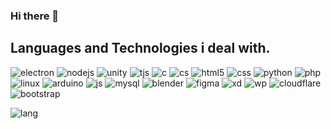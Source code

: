 ### Hi there 👋

## Languages and Technologies i deal with.
![electron](https://img.shields.io/badge/Electron-2B2E3A?style=for-the-badge&logo=electron&logoColor=9FEAF9) ![nodejs](https://img.shields.io/badge/Node.js-339933?style=for-the-badge&logo=nodedotjs&logoColor=white) ![unity](https://img.shields.io/badge/Unity-100000?style=for-the-badge&logo=unity&logoColor=white) ![tjs](https://img.shields.io/badge/ThreeJs-black?style=for-the-badge&logo=three.js&logoColor=white) ![c](https://img.shields.io/badge/C-00599C?style=for-the-badge&logo=c&logoColor=white) ![cs](https://img.shields.io/badge/C%23-239120?style=for-the-badge&logo=c-sharp&logoColor=white) ![html5](https://img.shields.io/badge/HTML5-E34F26?style=for-the-badge&logo=html5&logoColor=white) ![css](https://img.shields.io/badge/CSS3-1572B6?style=for-the-badge&logo=css3&logoColor=white) ![python](https://img.shields.io/badge/Python-FFD43B?style=for-the-badge&logo=python&logoColor=blue) ![php](https://img.shields.io/badge/PHP-777BB4?style=for-the-badge&logo=php&logoColor=white) ![linux](https://img.shields.io/badge/Linux-FCC624?style=for-the-badge&logo=linux&logoColor=black) ![arduino](https://img.shields.io/badge/Arduino-00979D?style=for-the-badge&logo=Arduino&logoColor=white) ![js](https://img.shields.io/badge/JavaScript-323330?style=for-the-badge&logo=javascript&logoColor=F7DF1E) ![mysql](https://img.shields.io/badge/MySQL-005C84?style=for-the-badge&logo=mysql&logoColor=white) ![blender](https://img.shields.io/badge/blender-%23F5792A.svg?style=for-the-badge&logo=blender&logoColor=white) ![figma](https://img.shields.io/badge/Figma-F24E1E?style=for-the-badge&logo=figma&logoColor=white) ![xd](https://img.shields.io/badge/Adobe%20XD-470137?style=for-the-badge&logo=Adobe%20XD&logoColor=#FF61F6) ![wp](https://img.shields.io/badge/Wordpress-21759B?style=for-the-badge&logo=wordpress&logoColor=white) ![cloudflare](https://img.shields.io/badge/Cloudflare-F38020?style=for-the-badge&logo=Cloudflare&logoColor=white) ![bootstrap](https://img.shields.io/badge/Bootstrap-563D7C?style=for-the-badge&logo=bootstrap&logoColor=white)

![lang](https://github-readme-stats.vercel.app/api/top-langs/?username=brunohermes) 
